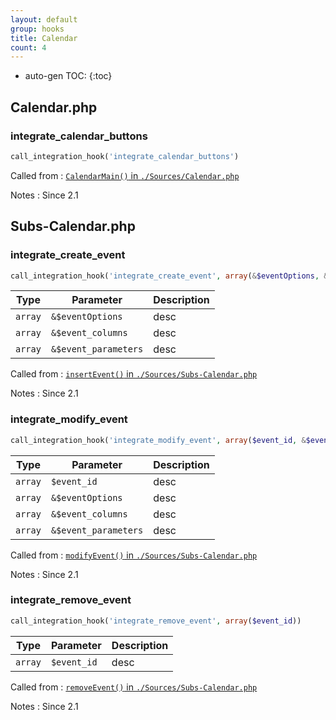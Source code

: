 ```yaml
---
layout: default
group: hooks
title: Calendar
count: 4
---
```

* auto-gen TOC:
{:toc}
## Calendar.php
### integrate_calendar_buttons

```php
call_integration_hook('integrate_calendar_buttons')
```


Called from
: [`CalendarMain()` in `./Sources/Calendar.php`](../docs/calendar.html#calendarmain)

Notes
: Since 2.1


## Subs-Calendar.php
### integrate_create_event

```php
call_integration_hook('integrate_create_event', array(&$eventOptions, &$event_columns, &$event_parameters))
```

Type|Parameter|Description
---|---|---
`array`|`&$eventOptions`|desc
`array`|`&$event_columns`|desc
`array`|`&$event_parameters`|desc

Called from
: [`insertEvent()` in `./Sources/Subs-Calendar.php`](../docs/subs-calendar.html#insertevent)

Notes
: Since 2.1

### integrate_modify_event

```php
call_integration_hook('integrate_modify_event', array($event_id, &$eventOptions, &$event_columns, &$event_parameters))
```

Type|Parameter|Description
---|---|---
`array`|`$event_id`|desc
`array`|`&$eventOptions`|desc
`array`|`&$event_columns`|desc
`array`|`&$event_parameters`|desc

Called from
: [`modifyEvent()` in `./Sources/Subs-Calendar.php`](../docs/subs-calendar.html#modifyevent)

Notes
: Since 2.1

### integrate_remove_event

```php
call_integration_hook('integrate_remove_event', array($event_id))
```

Type|Parameter|Description
---|---|---
`array`|`$event_id`|desc

Called from
: [`removeEvent()` in `./Sources/Subs-Calendar.php`](../docs/subs-calendar.html#removeevent)

Notes
: Since 2.1

